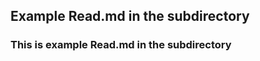Example Read.md in the subdirectory
-------------------


### This is example Read.md in the subdirectory